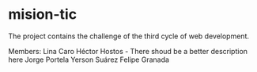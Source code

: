# mision-tic
The project contains the challenge of the third cycle of web development.

Members: 
Lina Caro
Héctor Hostos - There shoud be a better description here
Jorge Portela
Yerson Suárez
Felipe Granada
